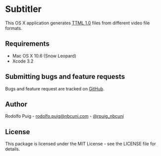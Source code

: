 # Subtitler

This OS X application generates [TTML 1.0](http://www.w3.org/TR/ttaf1-dfxp/) files from different video file formats.

## Requirements

- Mac OS X 10.6 (Snow Leopard)
- Xcode 3.2

## Submitting bugs and feature requests

Bugs and feature request are tracked on [GitHub](https://github.com/telemundo/subtitler/issues).

## Author

Rodolfo Puig - <rodolfo.puig@nbcuni.com> - [@rpuig_nbcuni](https://twitter.com/rpuig_nbcuni)

## License

This package is licensed under the MIT License - see the LICENSE file for details.
